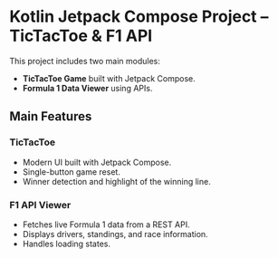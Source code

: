 # Kotlin Jetpack Compose Project – TicTacToe & F1 API

This project includes two main modules:

- **TicTacToe Game** built with Jetpack Compose.
- **Formula 1 Data Viewer** using APIs.

## Main Features

### TicTacToe
- Modern UI built with Jetpack Compose.
- Single-button game reset.
- Winner detection and highlight of the winning line.

### F1 API Viewer
- Fetches live Formula 1 data from a REST API.
- Displays drivers, standings, and race information.
- Handles loading states.
